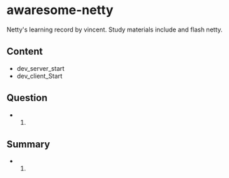 # awaresome-netty
Netty's learning record by vincent. Study materials include <Netty In Action> and flash netty.

## Content
* dev_server_start
* dev_client_Start

## Question
* 1.

## Summary
* 1.
